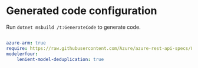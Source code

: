 # Generated code configuration

Run `dotnet msbuild /t:GenerateCode` to generate code.

``` yaml

azure-arm: true
require: https://raw.githubusercontent.com/Azure/azure-rest-api-specs/86f4c7c4403845651ab9c027f7aa6fa392fd935c/specification/cosmos-db/resource-manager/readme.md
modelerfour:
    lenient-model-deduplication: true

```